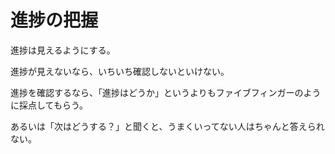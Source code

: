 # 進捗の把握

進捗は見えるようにする。

進捗が見えないなら、いちいち確認しないといけない。

進捗を確認するなら、「進捗はどうか」というよりもファイブフィンガーのように採点してもらう。

あるいは「次はどうする？」と聞くと、うまくいってない人はちゃんと答えられない。
